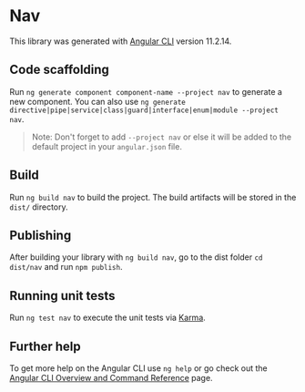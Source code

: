 # Nav

This library was generated with [Angular CLI](https://github.com/angular/angular-cli) version 11.2.14.

## Code scaffolding

Run `ng generate component component-name --project nav` to generate a new component. You can also use `ng generate directive|pipe|service|class|guard|interface|enum|module --project nav`.
> Note: Don't forget to add `--project nav` or else it will be added to the default project in your `angular.json` file. 

## Build

Run `ng build nav` to build the project. The build artifacts will be stored in the `dist/` directory.

## Publishing

After building your library with `ng build nav`, go to the dist folder `cd dist/nav` and run `npm publish`.

## Running unit tests

Run `ng test nav` to execute the unit tests via [Karma](https://karma-runner.github.io).

## Further help

To get more help on the Angular CLI use `ng help` or go check out the [Angular CLI Overview and Command Reference](https://angular.io/cli) page.
